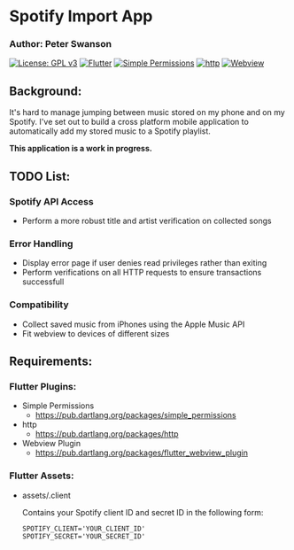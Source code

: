 # Spotify Import App
### Author: Peter Swanson
[![License: GPL v3](https://img.shields.io/badge/License-GPL%20v3-blue.svg)](https://www.gnu.org/licenses/gpl-3.0) 
[![Flutter](https://img.shields.io/badge/Flutter-1.0-green.svg)](https://flutter.io/) 
[![Simple Permissions](https://img.shields.io/badge/Simple%20Permissions-0.1.9-green.svg)](https://pub.dartlang.org/packages/simple_permissions)
[![http](https://img.shields.io/badge/http-0.12.0-green.svg)](https://pub.dartlang.org/packages/http)
[![Webview](https://img.shields.io/badge/Webview-0.3.0+2-green.svg)](https://pub.dartlang.org/packages/flutter_webview_plugin)

## Background:
It's hard to manage jumping between music stored on my phone and on my Spotify. I've set out to build a cross platform mobile application to automatically add my stored music to a Spotify playlist.

<b>This application is a work in progress.</b>

## TODO List:
### Spotify API Access
- Perform a more robust title and artist verification on collected songs

### Error Handling
- Display error page if user denies read privileges rather than exiting
- Perform verifications on all HTTP requests to ensure transactions successfull

### Compatibility 
- Collect saved music from iPhones using the Apple Music API
- Fit webview to devices of different sizes

## Requirements:
### Flutter Plugins:
- Simple Permissions
  - https://pub.dartlang.org/packages/simple_permissions
- http
  - https://pub.dartlang.org/packages/http
- Webview Plugin
  - https://pub.dartlang.org/packages/flutter_webview_plugin

### Flutter Assets:
- assets/.client
  
  Contains your Spotify client ID and secret ID in the following form:
  ```
  SPOTIFY_CLIENT='YOUR_CLIENT_ID'
  SPOTIFY_SECRET='YOUR_SECRET_ID'
  ```
